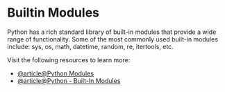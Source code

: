 # Builtin Modules

Python has a rich standard library of built-in modules that provide a wide range of functionality. Some of the most commonly used built-in modules include: sys, os, math, datetime, random, re, itertools, etc.

Visit the following resources to learn more:

- [@article@Python Modules](https://www.digitalocean.com/community/tutorials/python-modules)
- [@article@Python - Built-In Modules](https://www.knowledgehut.com/tutorials/python-tutorial/python-built-in-modules)
